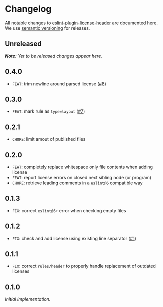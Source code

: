 # Changelog

All notable changes to [eslint-plugin-license-header](https://github.com/nikku/eslint-plugin-license-header) are documented here. We use [semantic versioning](http://semver.org/) for releases.

## Unreleased

___Note:__ Yet to be released changes appear here._

## 0.4.0

* `FEAT`: trim newline around parsed license ([#8](https://github.com/nikku/eslint-plugin-license-header/issues/8))

## 0.3.0

* `FEAT`: mark rule as `type=layout` ([#7](https://github.com/nikku/eslint-plugin-license-header/pull/7))

## 0.2.1

* `CHORE`: limit amout of published files

## 0.2.0

* `FEAT`: completely replace whitespace only file contents when adding license
* `FEAT`: report license errors on closed next sibling node (or program)
* `CHORE`: retrieve leading comments in a `eslint@6` compatible way

## 0.1.3

* `FIX`: correct `eslint@5+` error when checking empty files

## 0.1.2

* `FIX`: check and add license using existing line separator ([#1](https://github.com/nikku/eslint-plugin-license-header/issues/1))

## 0.1.1

* `FIX`: correct `rules/header` to properly handle replacement of outdated licenses

## 0.1.0

_Initial implementation._